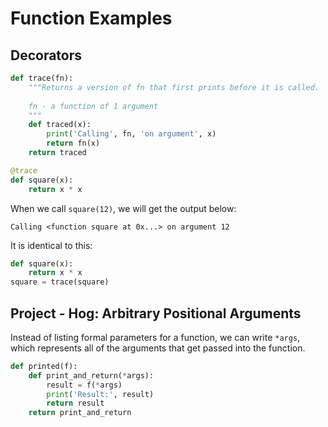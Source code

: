 # Function Examples

## Decorators

```python
def trace(fn):
    """Returns a version of fn that first prints before it is called.
    
    fn - a function of 1 argument
    """
    def traced(x):
        print('Calling', fn, 'on argument', x)
        return fn(x)
    return traced

@trace
def square(x):
    return x * x
```

When we call `square(12)`, we will get the output below:

```shell
Calling <function square at 0x...> on argument 12
```

It is identical to this:

```python
def square(x):
    return x * x
square = trace(square)
```

## Project - Hog: Arbitrary Positional Arguments

Instead of listing formal parameters for a function, we can write `*args`, which represents all of the arguments that get passed into the function.

```python
def printed(f):
    def print_and_return(*args):
        result = f(*args)
        print('Result:', result)
        return result
    return print_and_return
```
